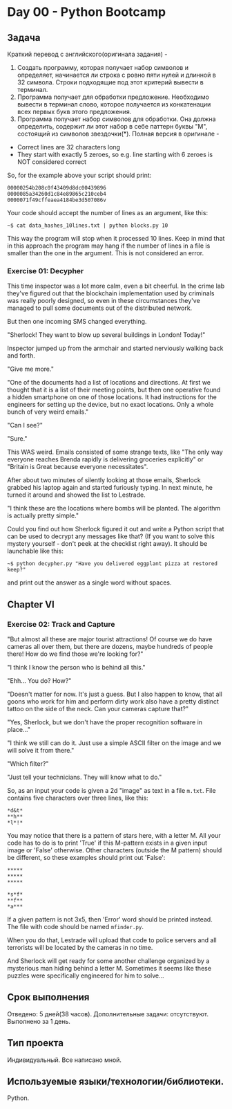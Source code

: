 # Day 00 - Python Bootcamp

## Задача
Краткий перевод с английского(оригинала задания) - 
1. Создать программу, которая получает набор символов и определяет, начинается ли строка с ровно пяти нулей и длинной в 32 символа. Строки подходящие под этот критерий вывести в терминал.
2. Программа получает для обработки предложение. Необходимо вывести в терминал слово, которое получается из конкатенации всех первых букв этого предложения.
3. Программа получает набор символов для обработки. Она должна определить, содержит ли этот набор в себе паттерн буквы "М", состоящий из символов звездочки(*).
Полная версия в оригинале -
- Correct lines are 32 characters long
- They start with exactly 5 zeroes, so e.g. line starting with 6 zeroes is NOT
  considered correct

So, for the example above your script should print:

```
00000254b208c0f43409d8dc00439896
0000085a34260d1c84e89865c210ceb4
0000071f49cffeaea4184be3d507086v
```

Your code should accept the number of lines as an argument, like this:

`~$ cat data_hashes_10lines.txt | python blocks.py 10`

This way the program will stop when it processed 10 lines. Keep in mind that in this approach
the program may hang if the number of lines in a file is smaller than the one in the argument.
This is not considered an error.

### Exercise 01: Decypher

This time inspector was a lot more calm, even a bit cheerful. In the crime lab
they've figured out that the blockchain implementation used by criminals was
really poorly designed, so even in these circumstances they've managed to pull
some documents out of the distributed network.

But then one incoming SMS changed everything. 

 "Sherlock! They want to blow up several buildings in London! Today!"

Inspector jumped up from the armchair and started nerviously walking back and 
forth.

 "Give me more."
 
 "One of the documents had a list of locations and directions. At first we
  thought that it is a list of their meeting points, but then one operative
  found a hidden smartphone on one of those locations. It had instructions 
  for the engineers for setting up the device, but no exact locations. Only 
  a whole bunch of very weird emails."
 
 "Can I see?"
 
 "Sure."

This WAS weird. Emails consisted of some strange texts, like "The only way
everyone reaches Brenda rapidly is delivering groceries explicitly" or 
"Britain is Great because everyone necessitates".

After about two minutes of silently looking at those emails, Sherlock
grabbed his laptop again and started furiously typing. In next minute, he
turned it around and showed the list to Lestrade.

 "I think these are the locations where bombs will be planted. The
  algorithm is actually pretty simple."

Could you find out how Sherlock figured it out and write a Python script
that can be used to decrypt any messages like that? (If you want to solve
this mystery yourself - don't peek at the checklist right away). It should
be launchable like this:

`~$ python decypher.py "Have you delivered eggplant pizza at restored keep?"`

and print out the answer as a single word without spaces.

## Chapter VI
### Exercise 02: Track and Capture

 "But almost all these are major tourist attractions! Of course we do have
  cameras all over them, but there are dozens, maybe hundreds of people
  there! How do we find those we're looking for?"
 
 "I think I know the person who is behind all this."
 
 "Ehh... You do? How?"
 
 "Doesn't matter for now. It's just a guess. But I also happen to know,
  that all goons who work for him and perform dirty work also have a pretty
  distinct tattoo on the side of the neck. Can your cameras capture that?"
 
 "Yes, Sherlock, but we don't have the proper recognition software in place..."
 
 "I think we still can do it. Just use a simple ASCII filter on the image
  and we will solve it from there."
 
 "Which filter?"
 
 "Just tell your technicians. They will know what to do."

So, as an input your code is given a 2d "image" as text in a file `m.txt`. File contains five
characters over three lines, like this:

```
*d&t*
**h**
*l*!*
```

You may notice that there is a pattern of stars here, with a letter M. All
your code has to do is to print 'True' if this M-pattern exists in a given
input image or 'False' otherwise. Other characters (outside the M pattern)
should be different, so these examples should print out 'False':

```
*****
*****
*****
```

```
*s*f*
**f**
*a***
```

If a given pattern is not 3x5, then 'Error' word should be printed instead.
The file with code should be named `mfinder.py`.

When you do that, Lestrade will upload that code to police servers and all
terrorists will be located by the cameras in no time.

And Sherlock will get ready for some another challenge organized by a 
mysterious man hiding behind a letter M. Sometimes it seems like these
puzzles were specifically engineered for him to solve...
## Срок выполнения
Отведено: 5 дней(38 часов).
Дополнительные задачи: отсутствуют.
Выполнено за 1 день.
## Тип проекта
Индивидуальный. Все написано мной.
## Используемые языки/технологии/библиотеки.
Python.
